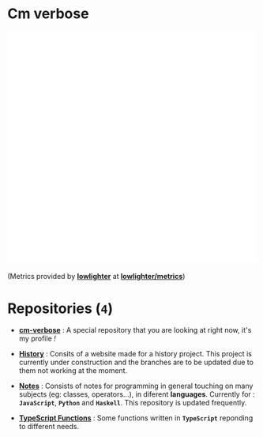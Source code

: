 # Cm verbose

![Metrics](https://github.com/cm-verbose/cm-verbose/blob/main/github-metrics.svg)

(Metrics provided by **[lowlighter](https://github.com/lowlighter)** at **[lowlighter/metrics](https://github.com/lowlighter/metrics)**)

# Repositories (`4`)

- **[cm-verbose](https://github.com/cm-verbose/cm-verbose)** : A special repository that you are looking at right now, it's my profile *!*

- **[History](https://github.com/cm-verbose/History)** : Consits of a website made for a history project. This project is currently under construction and the branches are to be updated due to them not working at the moment. 

- **[Notes](https://github.com/cm-verbose/Notes)** : Consists of notes for programming in general touching on many subjects (eg: classes, operators...), in diferent **languages**. Currently for : **`JavaScript`**, **`Python`** and **`Haskell`**. This repository is updated frequently. 

- **[TypeScript Functions](https://github.com/cm-verbose/TypeScript-Functions)** : Some functions written in **`TypeScript`** reponding to different needs.
